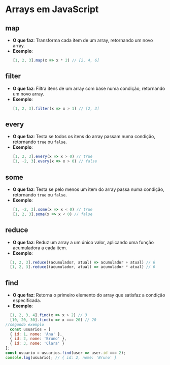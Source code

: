 # Arrays em JavaScript

## map
- **O que faz**: Transforma cada item de um array, retornando um novo array.
- **Exemplo**:
  ```javascript
  [1, 2, 3].map(x => x * 2) // [2, 4, 6]

## filter
- **O que faz**: Filtra itens de um array com base numa condição, retornando um novo array.
- **Exemplo**:
  ```javascript
  [1, 2, 3].filter(x => x > 1) // [2, 3]

## every
- **O que faz**: Testa se todos os itens do array passam numa condição, retornando `true` ou `false`.
- **Exemplo**:
  ```javascript
  [1, 2, 3].every(x => x > 0) // true
  [1, -2, 3].every(x => x > 0) // false

## some
- **O que faz**: Testa se pelo menos um item do array passa numa condição, retornando `true` ou `false`.
- **Exemplo**:
  ```javascript
  [1, -2, 3].some(x => x < 0) // true
  [1, 2, 3].some(x => x < 0) // false

## reduce
- **O que faz**: Reduz um array a um único valor, aplicando uma função acumuladora a cada item.
- **Exemplo**:
```javascript
  [1, 2, 3].reduce((acumulador, atual) => acumulador + atual) // 6
  [1, 2, 3].reduce((acumulador, atual) => acumulador * atual) // 6
```
## find
- **O que faz**: Retorna o primeiro elemento do array que satisfaz a condição especificada.
- **Exemplo**:
```javascript
  [1, 2, 3, 4].find(x => x > 2) // 3
  [10, 20, 30].find(x => x === 20) // 20
//segundo exemplo
  const usuarios = [
  { id: 1, nome: 'Ana' },
  { id: 2, nome: 'Bruno' },
  { id: 3, nome: 'Clara' }
];
const usuario = usuarios.find(user => user.id === 2);
console.log(usuario); // { id: 2, nome: 'Bruno' }
```